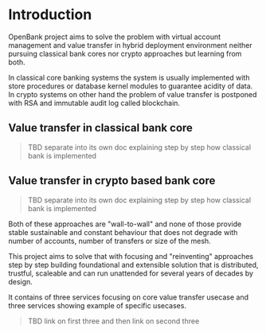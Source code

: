 # Introduction

OpenBank project aims to solve the problem with virtual account management and value transfer in hybrid deployment environment neither pursuing classical bank cores nor crypto approaches but learning from both.

In classical core banking systems the system is usually implemented with store procedures or database kernel modules to guarantee acidity of data.
In crypto systems on other hand the problem of value transfer is postponed with RSA and immutable audit log called blockchain.

## Value transfer in classical bank core

> TBD separate into its own doc explaining step by step how classical bank is implemented

## Value transfer in crypto based bank core

> TBD separate into its own doc explaining step by step how classical bank is implemented

Both of these approaches are "wall-to-wall" and none of those provide stable sustainable and constant behaviour that does not degrade with number of accounts, number of transfers or size of the mesh.

This project aims to solve that with focusing and "reinventing" approaches step by step building foundational and extensible solution that is distributed, trustful, scaleable and can run unattended for several years of decades by design.

It contains of three services focusing on core value transfer usecase and three services showing example of specific usecases.

> TBD link on first three and then link on second three